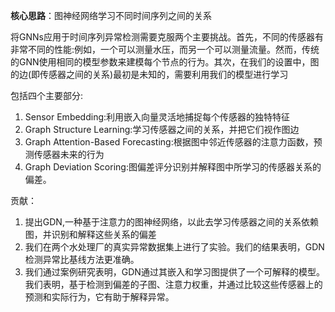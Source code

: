 **核心思路**：图神经网络学习不同时间序列之间的关系

将GNNs应用于时间序列异常检测需要克服两个主要挑战。首先，不同的传感器有非常不同的性能:例如，一个可以测量水压，而另一个可以测量流量。然而，传统的GNN使用相同的模型参数来建模每个节点的行为。其次，在我们的设置中，图的边(即传感器之间的关系)最初是未知的，需要利用我们的模型进行学习

包括四个主要部分:

1. Sensor Embedding:利用嵌入向量灵活地捕捉每个传感器的独特特征
1. Graph Structure Learning:学习传感器之间的关系，并把它们视作图边
1. Graph Attention-Based Forecasting:根据图中邻近传感器的注意力函数，预测传感器未来的行为
1. Graph Deviation Scoring:图偏差评分识别并解释图中所学习的传感器关系的偏差。

[
](https://blog.csdn.net/weixin_42358688/article/details/120280942)贡献：

1. 提出GDN,一种基于注意力的图神经网络，以此去学习传感器之间的关系依赖图，并识别和解释这些关系的偏差
1. 我们在两个水处理厂的真实异常数据集上进行了实验。我们的结果表明，GDN检测异常比基线方法更准确。
1. 我们通过案例研究表明，GDN通过其嵌入和学习图提供了一个可解释的模型。我们表明，基于检测到偏差的子图、注意力权重，并通过比较这些传感器上的预测和实际行为，它有助于解释异常。

[
](https://blog.csdn.net/weixin_42358688/article/details/120280942)

